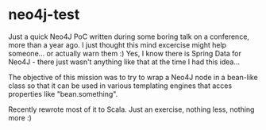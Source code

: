 neo4j-test
==========

Just a quick Neo4J PoC written during some boring talk on a conference, more than a year ago. I just thought this mind excercise might help someone… or actually warn them :) Yes, I know there is Spring Data for Neo4J - there just wasn't anything like that at the time I had this idea...

The objective of this mission was to try to wrap a Neo4J node in a bean-like class so that it can be used in various templating engines that acces properties like "bean.something".

Recently rewrote most of it to Scala. Just an exercise, nothing less, nothing more :)
